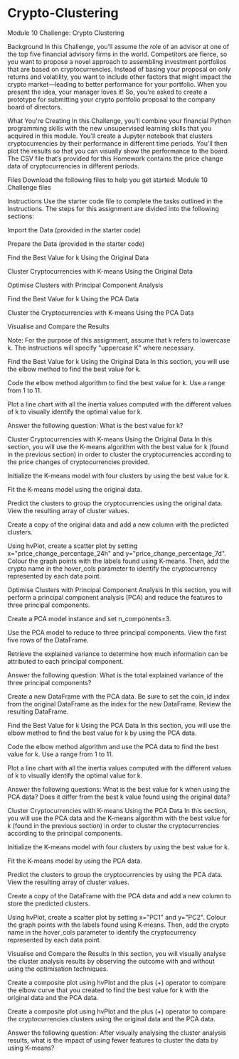 # Crypto-Clustering

Module 10 Challenge: Crypto Clustering


Background
In this Challenge, you’ll assume the role of an advisor at one of the top five financial advisory firms in the world. Competitors are fierce, so you want to propose a novel approach to assembling investment portfolios that are based on cryptocurrencies. Instead of basing your proposal on only returns and volatility, you want to include other factors that might impact the crypto market—leading to better performance for your portfolio.
When you present the idea, your manager loves it! So, you’re asked to create a prototype for submitting your crypto portfolio proposal to the company board of directors.

What You're Creating
In this Challenge, you’ll combine your financial Python programming skills with the new unsupervised learning skills that you acquired in this module.
You’ll create a Jupyter notebook that clusters cryptocurrencies by their performance in different time periods. You’ll then plot the results so that you can visually show the performance to the board.
The CSV file that’s provided for this Homework contains the price change data of cryptocurrencies in different periods.

Files
Download the following files to help you get started:
Module 10 Challenge files

Instructions
Use the starter code file to complete the tasks outlined in the Instructions. The steps for this assignment are divided into the following sections:


Import the Data (provided in the starter code)


Prepare the Data (provided in the starter code)


Find the Best Value for k Using the Original Data


Cluster Cryptocurrencies with K-means Using the Original Data


Optimise Clusters with Principal Component Analysis


Find the Best Value for k Using the PCA Data


Cluster the Cryptocurrencies with K-means Using the PCA Data


Visualise and Compare the Results



Note: For the purpose of this assignment, assume that k refers to lowercase k. The instructions will specify "uppercase K" where necessary.


Find the Best Value for k Using the Original Data
In this section, you will use the elbow method to find the best value for k.


Code the elbow method algorithm to find the best value for k. Use a range from 1 to 11.


Plot a line chart with all the inertia values computed with the different values of k to visually identify the optimal value for k.


Answer the following question: What is the best value for k?



Cluster Cryptocurrencies with K-means Using the Original Data
In this section, you will use the K-means algorithm with the best value for k (found in the previous section) in order to cluster the cryptocurrencies according to the price changes of cryptocurrencies provided.


Initialize the K-means model with four clusters by using the best value for k.


Fit the K-means model using the original data.


Predict the clusters to group the cryptocurrencies using the original data. View the resulting array of cluster values.


Create a copy of the original data and add a new column with the predicted clusters.


Using hvPlot, create a scatter plot by setting x="price_change_percentage_24h" and y="price_change_percentage_7d". Colour the graph points with the labels found using K-means. Then, add the crypto name in the hover_cols parameter to identify the cryptocurrency represented by each data point.



Optimise Clusters with Principal Component Analysis
In this section, you will perform a principal component analysis (PCA) and reduce the features to three principal components.


Create a PCA model instance and set n_components=3.


Use the PCA model to reduce to three principal components. View the first five rows of the DataFrame.


Retrieve the explained variance to determine how much information can be attributed to each principal component.


Answer the following question: What is the total explained variance of the three principal components?


Create a new DataFrame with the PCA data. Be sure to set the coin_id index from the original DataFrame as the index for the new DataFrame. Review the resulting DataFrame.



Find the Best Value for k Using the PCA Data
In this section, you will use the elbow method to find the best value for k by using the PCA data.


Code the elbow method algorithm and use the PCA data to find the best value for k. Use a range from 1 to 11.


Plot a line chart with all the inertia values computed with the different values of k to visually identify the optimal value for k.


Answer the following questions: What is the best value for k when using the PCA data? Does it differ from the best k value found using the original data?



Cluster Cryptocurrencies with K-means Using the PCA Data
In this section, you will use the PCA data and the K-means algorithm with the best value for k (found in the previous section) in order to cluster the cryptocurrencies according to the principal components.


Initialize the K-means model with four clusters by using the best value for k.


Fit the K-means model by using the PCA data.


Predict the clusters to group the cryptocurrencies by using the PCA data. View the resulting array of cluster values.


Create a copy of the DataFrame with the PCA data and add a new column to store the predicted clusters.


Using hvPlot, create a scatter plot by setting x="PC1" and y="PC2". Colour the graph points with the labels found using K-means. Then, add the crypto name in the hover_cols parameter to identify the cryptocurrency represented by each data point.



Visualise and Compare the Results
In this section, you will visually analyse the cluster analysis results by observing the outcome with and without using the optimisation techniques.


Create a composite plot using hvPlot and the plus (+) operator to compare the elbow curve that you created to find the best value for k with the original data and the PCA data.


Create a composite plot using hvPlot and the plus (+) operator to compare the cryptocurrencies clusters using the original data and the PCA data.


Answer the following question: After visually analysing the cluster analysis results, what is the impact of using fewer features to cluster the data by using K-means?
